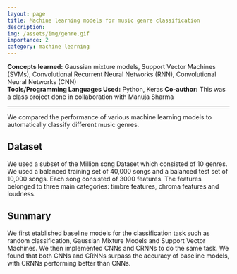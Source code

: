 ```yaml
---
layout: page
title: Machine learning models for music genre classification
description: 
img: /assets/img/genre.gif
importance: 2
category: machine learning
---
```


**Concepts learned:** Gaussian mixture models, Support Vector Machines (SVMs), Convolutional Recurrent Neural Networks (RNN), Convolutional Neural Networks (CNN) \
**Tools/Programming Languages Used:** Python, Keras 
**Co-author:** This was a class project done in collaboration with Manuja Sharma 

<hr>

We compared the performance of various machine learning models to automatically classify different music genres.

## Dataset

We used a subset of the Million song Dataset which consisted of 10 genres. We used a balanced training set of 40,000 songs and a balanced test set of 10,000 songs. Each song consisted of 3000 features. The features belonged to three main categories: timbre features, chroma features and loudness. 

## Summary

We first etablished baseline models for the classification task such as random classification, Gaussian Mixture Models and Support Vector Machines. We then implemented CNNs and CRNNs to do the same task. We found that both CNNs and CRNNs surpass the accuracy of baseline models, with CRNNs performing better than CNNs.
